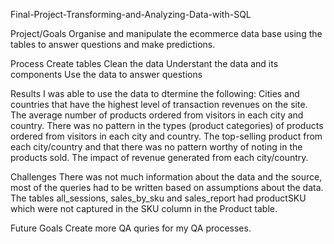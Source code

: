 Final-Project-Transforming-and-Analyzing-Data-with-SQL

Project/Goals
Organise and manipulate the ecommerce data base using the tables to answer questions and make predictions.

Process
Create tables
Clean the data
Understant the data and its components
Use the data to answer questions


Results
I was able to use the data to dtermine the following:
Cities and countries that have the highest level of transaction revenues on the site.
The average number of products ordered from visitors in each city and country.
There was no pattern in the types (product categories) of products ordered from visitors in each city and country.
The top-selling product from each city/country and that there was no pattern worthy of noting in the products sold.
The impact of revenue generated from each city/country.

Challenges 
There was not much information about the data and the source, most of the queries had to be written based on assumptions about the data.
The tables all_sessions, sales_by_sku and sales_report had productSKU which were not captured in the SKU column in the Product table.

Future Goals
Create more QA quries for my QA processes.
